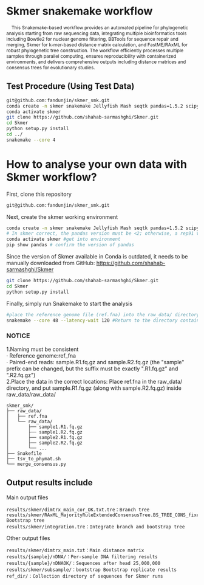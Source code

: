 # Skmer snakemake workflow
<span style="font-size:12px">&nbsp;&nbsp;&nbsp;&nbsp;This Snakemake-based workflow provides an automated pipeline for phylogenetic analysis starting from raw sequencing data, integrating multiple bioinformatics tools including Bowtie2 for nuclear genome filtering, BBTools for sequence repair and merging, Skmer for k-mer-based distance matrix calculation, and FastME/RAxML for robust phylogenetic tree construction. The workflow efficiently processes multiple samples through parallel computing, ensures reproducibility with containerized environments, and delivers comprehensive outputs including distance matrices and consensus trees for evolutionary studies.
## Test Procedure (Using Test Data)</span>
```bash
git@github.com:fandunjin/skmer_smk.git
conda create -n skmer snakemake Jellyfish Mash seqtk pandas=1.5.2 scipy biopython
conda activate skmer
git clone https://github.com/shahab-sarmashghi/Skmer.git
cd Skmer
python setup.py install
cd ../
snakemake --core 4
```

# How to analyse your own data with Skmer workflow?
First, clone this repository
```bash
git@github.com:fandunjin/skmer_smk.git
```
Next, create the skmer working environment
```bash
conda create -n skmer snakemake Jellyfish Mash seqtk pandas=1.5.2 scipy biopython
# In skmer correct, the pandas version must be <2; otherwise, a rep91 ValueError will occur, so an older pandas version needs to be installed separately.
conda activate skmer #get into environment
pip show pandas # confirm the version of pandas
```
Since the version of Skmer available in Conda is outdated, it needs to be manually downloaded from GitHub: https://github.com/shahab-sarmashghi/Skmer
```bash
git clone https://github.com/shahab-sarmashghi/Skmer.git
cd Skmer
python setup.py install
```
Finally, simply run Snakemake to start the analysis
```bash
#place the reference genome file (ref.fna) into the raw_data/ directory, and put the paired-end sequencing reads into raw_data/raw_data/.
snakemake --core 48 --latency-wait 120 #Return to the directory containing the Snakefile and run the following command to complete the analysis
```
### NOTICE
1.Naming must be consistent  
· Reference genome:ref_fna  
· Paired-end reads: sample.R1.fq.gz and sample.R2.fq.gz (the "sample" prefix can be changed, but the suffix must be exactly ".R1.fq.gz" and ".R2.fq.gz")  
2.Place the data in the correct locations: Place ref.fna in the raw_data/ directory, and put sample.R1.fq.gz (along with sample.R2.fq.gz) inside raw_data/raw_data/  
```text
skmer_smk/
├── raw_data/
│   ├── ref.fna
│   └── raw_data/
│       ├── sample1.R1.fq.gz
│       ├── sample1.R2.fq.gz
│       ├── sample2.R1.fq.gz
│       ├── sample2.R2.fq.gz
│       └── ...
├── Snakefile
├── tsv_to_phymat.sh
└── merge_consensus.py
```

## Output results include
Main output files
```text
results/skmer/dimtrx_main_cor_OK.txt.tre：Branch tree
results/skmer/RAxML_MajorityRuleExtendedConsensusTree.BS_TREE_CONS_fixed.tre: Bootstrap tree
results/skmer/integration.tre：Integrate branch and bootstrap tree
```
Other output files
```text
results/skmer/dimtrx_main.txt：Main distance matrix
results/{sample}/nDNA/：Per-sample DNA filtering results
results/{sample}/nDNAOK/：Sequences after head 25,000,000
results/skmer/subsample/：bootstrap Bootstrap replicate results
ref_dir/：Collection directory of sequences for Skmer runs
```
